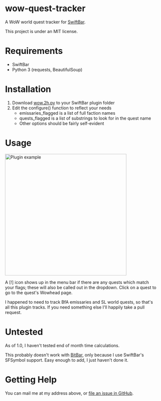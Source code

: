 # wow-quest-tracker

A WoW world quest tracker for [SwiftBar](https://github.com/swiftbar/SwiftBar).

This project is under an MIT license. 

# Requirements

* SwiftBar
* Python 3 (requests, BeautifulSoup)

# Installation

1. Download [wow.2h.py](https://github.com/BryantD/wow-quest-tracker/blob/main/wow.2h.py) to your SwiftBar plugin folder
1. Edit the configure() function to reflect your needs
    * emissaries_flagged is a list of full faction names
    * quests_flagged is a list of substrings to look for in the quest name
    * Other options should be fairly self-evident

# Usage

<img src="https://github.com/BryantD/wow-quest-tracker/blob/main/screenshot-01.png" alt="Plugin example" width=400>

A [!] icon shows up in the menu bar if there are any quests which match
your flags; these will also be called out in the dropdown. Click on a 
quest to go to the quest's Wowhead page.

I happened to need to track BfA emissaries and SL world quests, so
that's all this plugin tracks. If you need something else I'll
happily take a pull request.

# Untested

As of 1.0, I haven't tested end of month time calculations.

This probably doesn't work with
[BitBar](https://github.com/matryer/bitbar), only because I use
SwiftBar's SFSymbol support. Easy enough to add, I just haven't
done it.

# Getting Help

You can mail me at my address above, or [file an issue in
GitHub](https://github.com/BryantD/wow-quest-tracker/issues).


